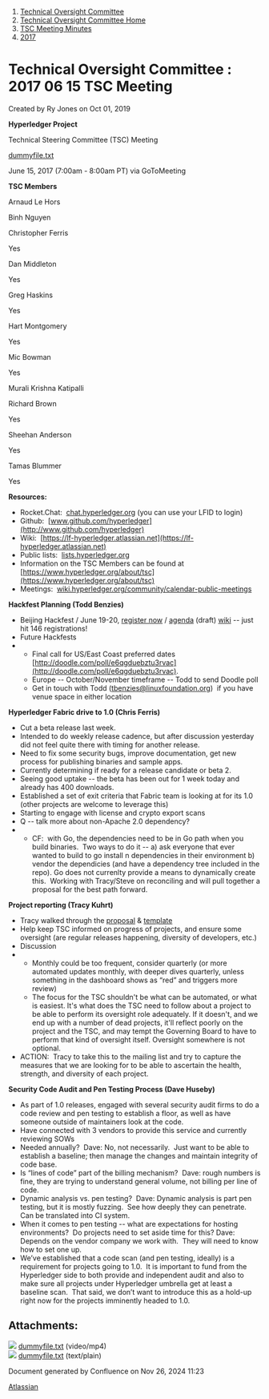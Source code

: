 1. [Technical Oversight Committee](index.html)
2. [Technical Oversight Committee Home](Technical-Oversight-Committee-Home_21430274.html)
3. [TSC Meeting Minutes](TSC-Meeting-Minutes_21448544.html)
4. [2017](2017_21448665.html)

# Technical Oversight Committee : 2017 06 15 TSC Meeting

Created by Ry Jones on Oct 01, 2019

**Hyperledger Project**

Technical Steering Committee (TSC) Meeting

[dummyfile.txt](#)

June 15, 2017 (7:00am - 8:00am PT) via GoToMeeting

**TSC Members**

Arnaud Le Hors

Binh Nguyen

Christopher Ferris

Yes

Dan Middleton

Yes

Greg Haskins

Yes

Hart Montgomery

Yes

Mic Bowman

Yes

Murali Krishna Katipalli

Richard Brown

Yes

Sheehan Anderson

Yes

Tamas Blummer

Yes

**Resources:**

- Rocket.Chat:  [chat.hyperledger.org](http://chat.hyperledger.org/) (you can use your LFID to login)
- Github:  [www.github.com/hyperledger](http://www.github.com/hyperledger)
- Wiki:  [https://lf-hyperledger.atlassian.net](https://lf-hyperledger.atlassian.net)
- Public lists:  [lists.hyperledger.org](http://lists.hyperledger.org)
- Information on the TSC Members can be found at [https://www.hyperledger.org/about/tsc](https://www.hyperledger.org/about/tsc)
- Meetings:  [wiki.hyperledger.org/community/calendar-public-meetings](http://wiki.hyperledger.org/community/calendar-public-meetings)

**Hackfest Planning (Todd Benzies)**

- Beijing Hackfest / June 19-20, [register now](https://www.regonline.com/hyperledgerhackfestjune2017) / [agenda](https://docs.google.com/document/d/1LfTtwHvQfZAHUz8k35-s3hmE3S_0uXSuAAnhTB7U-Hg/edit) (draft) [wiki](https://lf-hyperledger.atlassian.netgroups/twgc/hackfest-beijing) -- just hit 146 registrations!
- Future Hackfests
- - Final call for US/East Coast preferred dates [http://doodle.com/poll/e6qgduebztu3rvac](http://doodle.com/poll/e6qgduebztu3rvac).
  - Europe -- October/November timeframe -- Todd to send Doodle poll
  - Get in touch with Todd ([tbenzies@linuxfoundation.org](mailto:tbenzies@linuxfoundation.org))  if you have venue space in either location

**Hyperledger Fabric drive to 1.0 (Chris Ferris)**

- Cut a beta release last week.
- Intended to do weekly release cadence, but after discussion yesterday did not feel quite there with timing for another release.
- Need to fix some security bugs, improve documentation, get new process for publishing binaries and sample apps.
- Currently determining if ready for a release candidate or beta 2.
- Seeing good uptake -- the beta has been out for 1 week today and already has 400 downloads.
- Established a set of exit criteria that Fabric team is looking at for its 1.0 (other projects are welcome to leverage this)
- Starting to engage with license and crypto export scans
- Q -- talk more about non-Apache 2.0 dependency?
- - CF:  with Go, the dependencies need to be in Go path when you build binaries.  Two ways to do it -- a) ask everyone that ever wanted to build to go install n dependencies in their environment b)  vendor the dependicies (and have a dependency tree included in the repo). Go does not currenlty provide a means to dynamically create this.  Working with Tracy/Steve on reconciling and will pull together a proposal for the best path forward.

**Project reporting (Tracy Kuhrt)**

- Tracy walked through the [proposal](https://docs.google.com/document/d/1yUGD1bKPk1APsgZwMKrBDzpl98x8nr0k3IPJhJnawOU) &amp; [template](https://lf-hyperledger.atlassian.netgroups/tsc/project-updates/template.txt)
- Help keep TSC informed on progress of projects, and ensure some oversight (are regular releases happening, diversity of developers, etc.)
- Discussion
- - Monthly could be too frequent, consider quarterly (or more automated updates monthly, with deeper dives quarterly, unless something in the dashboard shows as “red” and triggers more review)
  - The focus for the TSC shouldn't be what can be automated, or what is easiest. It's what does the TSC need to follow about a project to be able to perform its oversight role adequately. If it doesn't, and we end up with a number of dead projects, it'll reflect poorly on the project and the TSC, and may tempt the Governing Board to have to perform that kind of oversight itself. Oversight somewhere is not optional.
- ACTION:  Tracy to take this to the mailing list and try to capture the measures that we are looking for to be able to ascertain the health, strength, and diversity of each project.

**Security Code Audit and Pen Testing Process (Dave Huseby)**

- As part of 1.0 releases, engaged with several security audit firms to do a code review and pen testing to establish a floor, as well as have someone outside of maintainers look at the code.
- Have connected with 3 vendors to provide this service and currently reviewing SOWs
- Needed annually?  Dave: No, not necessarily.  Just want to be able to establish a baseline; then manage the changes and maintain integrity of code base.
- Is “lines of code” part of the billing mechanism?  Dave: rough numbers is fine, they are trying to understand general volume, not billing per line of code.
- Dynamic analysis vs. pen testing?  Dave: Dynamic analysis is part pen testing, but it is mostly fuzzing.  See how deeply they can penetrate. Can be translated into CI system.
- When it comes to pen testing -- what are expectations for hosting environments?  Do projects need to set aside time for this? Dave: Depends on the vendor company we work with.  They will need to know how to set one up.
- We’ve established that a code scan (and pen testing, ideally) is a requirement for projects going to 1.0.  It is important to fund from the Hyperledger side to both provide and independent audit and also to make sure all projects under Hyperledger umbrella get at least a baseline scan.  That said, we don’t want to introduce this as a hold-up right now for the projects imminently headed to 1.0.

## Attachments:

![](images/icons/bullet_blue.gif) [dummyfile.txt](attachments/21433190/21457569.txt) (video/mp4)  
![](images/icons/bullet_blue.gif) [dummyfile.txt](attachments/21433190/21448688.txt) (text/plain)

Document generated by Confluence on Nov 26, 2024 11:23

[Atlassian](http://www.atlassian.com/)
